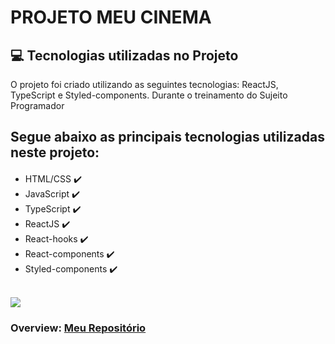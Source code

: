 # PROJETO MEU CINEMA

## 💻 Tecnologias utilizadas no Projeto

<p>O projeto foi criado utilizando as seguintes tecnologias: ReactJS, TypeScript e Styled-components. Durante o treinamento do Sujeito Programador</p>

## Segue abaixo as principais tecnologias utilizadas neste projeto:
<div style="margin-top: 20px">
    <ul>
        <li>
            HTML/CSS ✔️
        </li>
        <li>
            JavaScript ✔️
        </li>
        <li>
            TypeScript ✔️
        </li>
        <li>
            ReactJS ✔️
        </li>
        <li>
            React-hooks ✔️
        </li>
        <li>
            React-components ✔️
        </li>
        <li>
            Styled-components ✔️
        </li>
    </ul>
</div>
<br>
<img src="https://camo.githubusercontent.com/bae19d0f6f66bb16ea7e1676a7ce6ca3adad3c6557297813f0a2a726876f970f/68747470733a2f2f692e6962622e636f2f6e72664866734e2f416e696d612d6f2e676966">

### Overview: <a href="https://meu-repositorio.netlify.app/">Meu Repositório<a>
